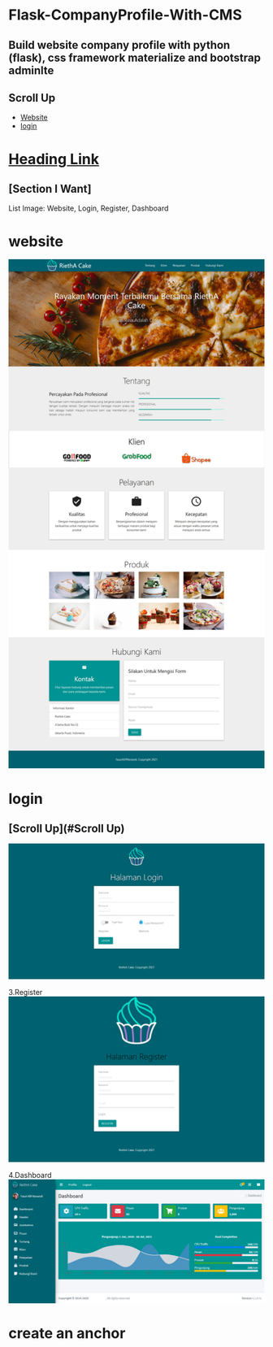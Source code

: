 # Flask-CompanyProfile-With-CMS
## Build website company profile with python (flask), css framework materialize and bootstrap adminlte
## Scroll Up
* [Website](#website)
* [login](#login)




# [Heading Link](#section-i-want)

## [Section I Want] 
List Image:
Website, Login, Register, Dashboard


# website
![alt text](https://raw.githubusercontent.com/fauziafifnevandi/Flask-CompanyProfile-With-CMS/main/screenshoot/website.jpg)

# login
## [Scroll Up](#Scroll Up)
![alt text](https://raw.githubusercontent.com/fauziafifnevandi/Flask-CompanyProfile-With-CMS/main/screenshoot/login.png)

3.Register
![alt text](https://raw.githubusercontent.com/fauziafifnevandi/Flask-CompanyProfile-With-CMS/main/screenshoot/register.png)

4.Dashboard
![alt text](https://raw.githubusercontent.com/fauziafifnevandi/Flask-CompanyProfile-With-CMS/main/screenshoot/dashboard.png)

# create an anchor
